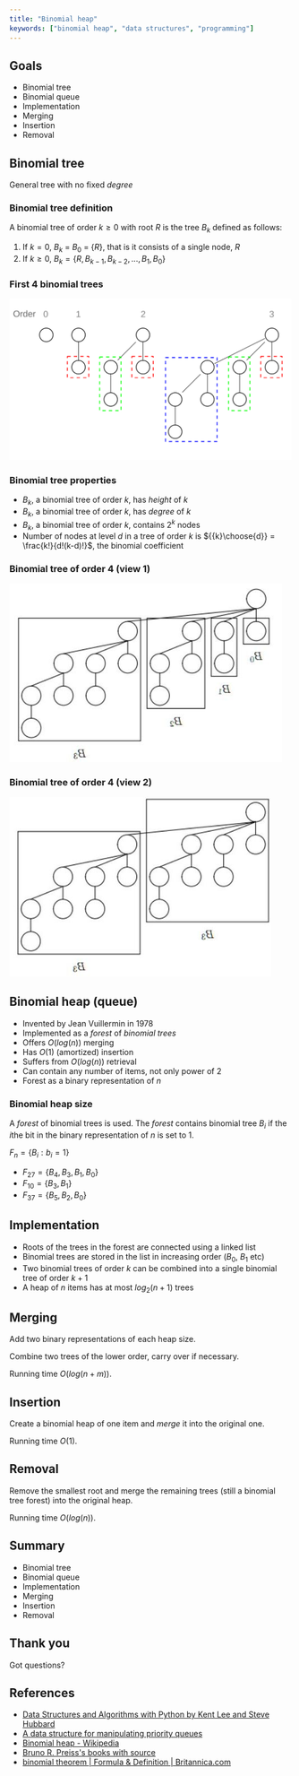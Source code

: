 ```yaml
---
title: "Binomial heap"
keywords: ["binomial heap", "data structures", "programming"]
---
```


## Goals

* Binomial tree
* Binomial queue
* Implementation
* Merging
* Insertion
* Removal

## Binomial tree

General tree with no fixed *degree*

### Binomial tree definition

A binomial tree of order $k\ge0$ with root $R$ is the tree $B_k$ defined as follows:

1. If $k = 0$, $B_k$ = $B_0$ = $\{R\}$, that is it consists of a single node, $R$
2. If $k \ge 0$, $B_k = \{R, B_{k-1}, B_{k-2}, ..., B_1, B_0\}$

### First 4 binomial trees

![Binomial trees](images/binomial_trees.svg)

### Binomial tree properties

* $B_k$, a binomial tree of order $k$, has *height* of $k$
* $B_k$, a binomial tree of order $k$, has *degree* of $k$
* $B_k$, a binomial tree of order $k$, contains $2^k$ nodes
* Number of nodes at level $d$ in a tree of order $k$ is ${{k}\choose{d}} = \frac{k!}{d!(k-d)!}$, the binomial coefficient

### Binomial tree of order 4 (view 1)

![Binomial tree $B_4$](images/binomial_tree_4a.jpg)

### Binomial tree of order 4 (view 2)

![Binomial tree $B_4$](images/binomial_tree_4b.jpg)

## Binomial heap (queue)

* Invented by Jean Vuillermin in 1978
* Implemented as a *forest* of *binomial trees*
* Offers $O(log(n))$ merging
* Has $O(1)$ (amortized) insertion
* Suffers from $O(log(n))$ retrieval
* Can contain any number of items, not only power of 2
* Forest as a binary representation of $n$

### Binomial heap size

A *forest* of binomial trees is used. The *forest* contains binomial tree $B_i$ if the $i$the bit in the binary representation of $n$ is set to 1.

$F_n = \{B_i : b_i = 1\}$

* $F_{27} = \{B_4, B_3, B_1, B_0\}$
* $F_{10} = \{B_3, B_1\}$
* $F_{37} = \{B_5, B_2, B_0\}$

## Implementation

* Roots of the trees in the forest are connected using a linked list
* Binomial trees are stored in the list in increasing order ($B_0$, $B_1$ etc)
* Two binomial trees of order $k$ can be combined into a single binomial tree of order $k+1$
* A heap of $n$ items has at most $log_2(n + 1)$ trees

## Merging

Add two binary representations of each heap size.

Combine two trees of the lower order, carry over if necessary.

Running time $O(log(n + m))$.

## Insertion

Create a binomial heap of one item and *merge* it into the original one.

Running time $O(1)$.

## Removal

Remove the smallest root and merge the remaining trees (still a binomial tree forest) into the original heap.

Running time $O(log(n))$.

## Summary

* Binomial tree
* Binomial queue
* Implementation
* Merging
* Insertion
* Removal

## Thank you

Got questions?

## References

* [Data Structures and Algorithms with Python by Kent Lee and Steve Hubbard](https://dl.acm.org/citation.cfm?id=2732680)
* [A data structure for manipulating priority queues](https://www.cl.cam.ac.uk/teaching/1011/AlgorithII/1978-Vuillemin-queues.pdf)
* [Binomial heap - Wikipedia](https://en.wikipedia.org/wiki/Binomial_heap)
* [Bruno R. Preiss's books with source](https://www3.cs.stonybrook.edu/~algorith/implement/brpreiss/implement.shtml)
* [binomial theorem | Formula & Definition | Britannica.com](https://www.britannica.com/science/binomial-theorem)
